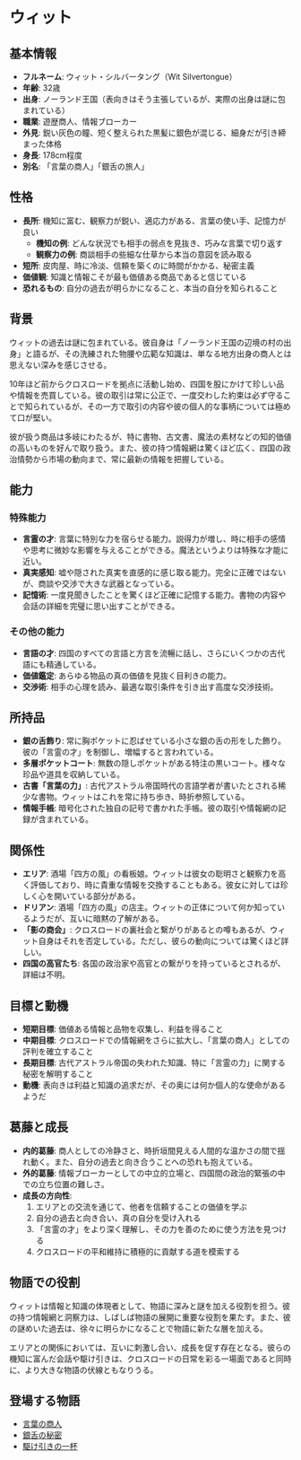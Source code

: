 # ウィット

## 基本情報

- **フルネーム**: ウィット・シルバータング（Wit Silvertongue）
- **年齢**: 32歳
- **出身**: ノーランド王国（表向きはそう主張しているが、実際の出身は謎に包まれている）
- **職業**: 遊歴商人、情報ブローカー
- **外見**: 鋭い灰色の瞳、短く整えられた黒髪に銀色が混じる、細身だが引き締まった体格
- **身長**: 178cm程度
- **別名**: 「言葉の商人」「銀舌の旅人」

## 性格

- **長所**: 機知に富む、観察力が鋭い、適応力がある、言葉の使い手、記憶力が良い
  - **機知の例**: どんな状況でも相手の弱点を見抜き、巧みな言葉で切り返す
  - **観察力の例**: 商談相手の些細な仕草から本当の意図を読み取る
- **短所**: 皮肉屋、時に冷淡、信頼を築くのに時間がかかる、秘密主義
- **価値観**: 知識と情報こそが最も価値ある商品であると信じている
- **恐れるもの**: 自分の過去が明らかになること、本当の自分を知られること

## 背景

ウィットの過去は謎に包まれている。彼自身は「ノーランド王国の辺境の村の出身」と語るが、その洗練された物腰や広範な知識は、単なる地方出身の商人とは思えない深みを感じさせる。

10年ほど前からクロスロードを拠点に活動し始め、四国を股にかけて珍しい品や情報を売買している。彼の取引は常に公正で、一度交わした約束は必ず守ることで知られているが、その一方で取引の内容や彼の個人的な事柄については極めて口が堅い。

彼が扱う商品は多岐にわたるが、特に書物、古文書、魔法の素材などの知的価値の高いものを好んで取り扱う。また、彼の持つ情報網は驚くほど広く、四国の政治情勢から市場の動向まで、常に最新の情報を把握している。

## 能力

### 特殊能力

- **言霊の才**: 言葉に特別な力を宿らせる能力。説得力が増し、時に相手の感情や思考に微妙な影響を与えることができる。魔法というよりは特殊な才能に近い。
- **真実感知**: 嘘や隠された真実を直感的に感じ取る能力。完全に正確ではないが、商談や交渉で大きな武器となっている。
- **記憶術**: 一度見聞きしたことを驚くほど正確に記憶する能力。書物の内容や会話の詳細を完璧に思い出すことができる。

### その他の能力

- **言語の才**: 四国のすべての言語と方言を流暢に話し、さらにいくつかの古代語にも精通している。
- **価値鑑定**: あらゆる物品の真の価値を見抜く目利きの能力。
- **交渉術**: 相手の心理を読み、最適な取引条件を引き出す高度な交渉技術。

## 所持品

- **銀の舌飾り**: 常に胸ポケットに忍ばせている小さな銀の舌の形をした飾り。彼の「言霊の才」を制御し、増幅すると言われている。
- **多層ポケットコート**: 無数の隠しポケットがある特注の黒いコート。様々な珍品や道具を収納している。
- **古書「言葉の力」**: 古代アストラル帝国時代の言語学者が書いたとされる稀少な書物。ウィットはこれを常に持ち歩き、時折参照している。
- **情報手帳**: 暗号化された独自の記号で書かれた手帳。彼の取引や情報網の記録が含まれている。

## 関係性

- **エリア**: 酒場「四方の風」の看板娘。ウィットは彼女の聡明さと観察力を高く評価しており、時に貴重な情報を交換することもある。彼女に対しては珍しく心を開いている部分がある。
- **ドリアン**: 酒場「四方の風」の店主。ウィットの正体について何か知っているようだが、互いに暗黙の了解がある。
- **「影の商会」**: クロスロードの裏社会と繋がりがあるとの噂もあるが、ウィット自身はそれを否定している。ただし、彼らの動向については驚くほど詳しい。
- **四国の高官たち**: 各国の政治家や高官との繋がりを持っているとされるが、詳細は不明。

## 目標と動機

- **短期目標**: 価値ある情報と品物を収集し、利益を得ること
- **中期目標**: クロスロードでの情報網をさらに拡大し、「言葉の商人」としての評判を確立すること
- **長期目標**: 古代アストラル帝国の失われた知識、特に「言霊の力」に関する秘密を解明すること
- **動機**: 表向きは利益と知識の追求だが、その奥には何か個人的な使命があるようだ

## 葛藤と成長

- **内的葛藤**: 商人としての冷静さと、時折垣間見える人間的な温かさの間で揺れ動く。また、自分の過去と向き合うことへの恐れも抱えている。
- **外的葛藤**: 情報ブローカーとしての中立的立場と、四国間の政治的緊張の中での立ち位置の難しさ。
- **成長の方向性**: 
  1. エリアとの交流を通じて、他者を信頼することの価値を学ぶ
  2. 自分の過去と向き合い、真の自分を受け入れる
  3. 「言霊の才」をより深く理解し、その力を善のために使う方法を見つける
  4. クロスロードの平和維持に積極的に貢献する道を模索する

## 物語での役割

ウィットは情報と知識の体現者として、物語に深みと謎を加える役割を担う。彼の持つ情報網と洞察力は、しばしば物語の展開に重要な役割を果たす。また、彼の謎めいた過去は、徐々に明らかになることで物語に新たな層を加える。

エリアとの関係においては、互いに刺激し合い、成長を促す存在となる。彼らの機知に富んだ会話や駆け引きは、クロスロードの日常を彩る一場面であると同時に、より大きな物語の伏線ともなりうる。

## 登場する物語

- [言葉の商人](/stories/urban_life/word_merchant.md)
- [銀舌の秘密](/stories/urban_life/silver_tongue_secret.md)
- [駆け引きの一杯](/stories/urban_life/wit_and_eria_banter.md)